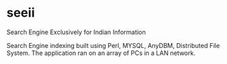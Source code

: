 # seeii
Search Engine Exclusively for Indian Information

Search Engine indexing built using Perl, MYSQL, AnyDBM, Distributed File System.
The application ran on an array of PCs in a LAN network.
